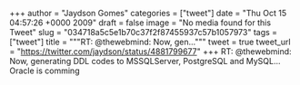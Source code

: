 
+++
author = "Jaydson Gomes"
categories = ["tweet"]
date = "Thu Oct 15 04:57:26 +0000 2009"
draft = false
image = "No media found for this Tweet"
slug = "034718a5c5e1b70c37f2f87455937c57b1057973"
tags = ["tweet"]
title = """RT: @thewebmind: Now, gen..."""
tweet = true
tweet_url = "https://twitter.com/jaydson/status/4881799677"
+++
RT: @thewebmind: Now, generating DDL codes to MSSQLServer, PostgreSQL and MySQL... Oracle is comming
